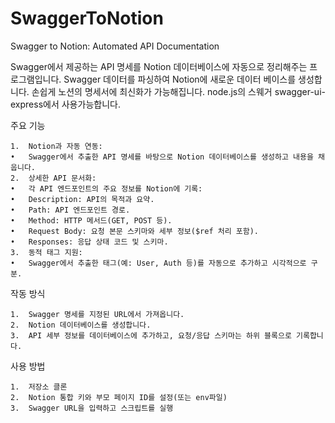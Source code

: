 # SwaggerToNotion
Swagger to Notion: Automated API Documentation

Swagger에서 제공하는 API 명세를 Notion 데이터베이스에 자동으로 정리해주는 프로그램입니다.
Swagger 데이터를 파싱하여 Notion에 새로운 데이터 베이스를 생성합니다.
손쉽게 노션의 명세서에 최신화가 가능해집니다.
node.js의 스웨거 swagger-ui-express에서 사용가능합니다.

주요 기능

	1.	Notion과 자동 연동:
	•	Swagger에서 추출한 API 명세를 바탕으로 Notion 데이터베이스를 생성하고 내용을 채웁니다.
	2.	상세한 API 문서화:
	•	각 API 엔드포인트의 주요 정보를 Notion에 기록:
	•	Description: API의 목적과 요약.
	•	Path: API 엔드포인트 경로.
	•	Method: HTTP 메서드(GET, POST 등).
	•	Request Body: 요청 본문 스키마와 세부 정보($ref 처리 포함).
	•	Responses: 응답 상태 코드 및 스키마.
	3.	동적 태그 지원:
	•	Swagger에서 추출한 태그(예: User, Auth 등)를 자동으로 추가하고 시각적으로 구분.

작동 방식

	1.	Swagger 명세를 지정된 URL에서 가져옵니다.
	2.	Notion 데이터베이스를 생성합니다.
	3.	API 세부 정보를 데이터베이스에 추가하고, 요청/응답 스키마는 하위 블록으로 기록합니다.

사용 방법

	1.	저장소 클론
	2.	Notion 통합 키와 부모 페이지 ID를 설정(또는 env파일)
	3.	Swagger URL을 입력하고 스크립트를 실행